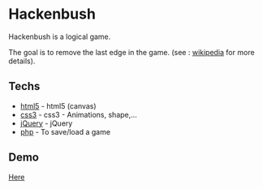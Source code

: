 Hackenbush
=========

Hackenbush is a logical game.

The goal is to remove the last edge in the game. (see : [wikipedia] for more details).

Techs
-----------

* [html5] - html5 (canvas)
* [css3] - css3 - Animations, shape,...
* [jQuery] - jQuery
* [php] - To save/load a game

Demo
-----------

[Here]

  [html5]: http://www.w3schools.com/html/html5_intro.asp
  [css3]: http://www.w3schools.com/css3/
  [jQuery]: http://jquery.com
  [php]: http://php.net/
  [wikipedia]: http://en.wikipedia.org/wiki/Hackenbush
  [Here]: http://hackenbush.babol.me
